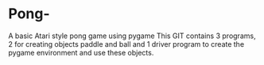 # Pong-
A basic Atari style pong game using pygame
This GIT contains 3 programs, 2 for creating objects paddle and ball and 1 driver program to create the pygame environment and use these objects.
